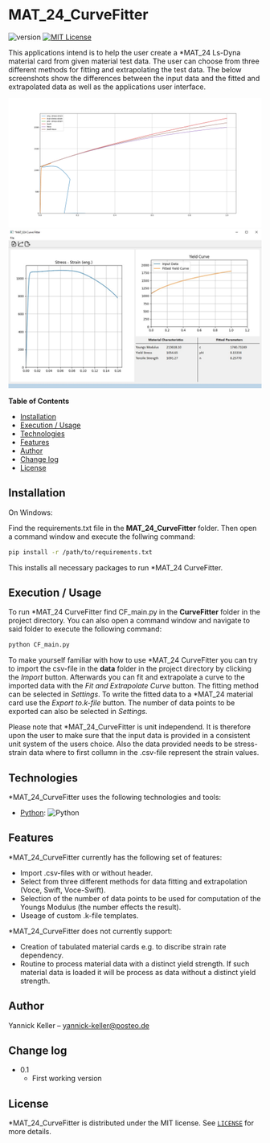 # MAT_24_CurveFitter

![version](https://img.shields.io/badge/version-0.1-blue)
[![MIT License](https://img.shields.io/badge/License-MIT-green.svg)](https://choosealicense.com/licenses/mit/)

This applications intend is to help the user create a *MAT_24 Ls-Dyna material card from given material test data.
The user can choose from three different methods for fitting and extrapolating the test data.
The below screenshots show the differences between the input data and the fitted and extrapolated data as well as the applications user interface.

![extrapolations](https://github.com/yanke97/MAT24_CurveFitter/blob/main/docs/Example_Material_Curves.svg)
![interface](https://github.com/yanke97/MAT24_CurveFitter/blob/main/docs/User_Interface.jpg)

**Table of Contents**

- [Installation](#installation)
- [Execution / Usage](#execution--usage)
- [Technologies](#technologies)
- [Features](#features)
- [Author](#author)
- [Change log](#change-log)
- [License](#license)

## Installation

On Windows:

Find the requirements.txt file in the **MAT_24_CurveFitter** folder. Then open a command window and execute the follwing command:
```sh
pip install -r /path/to/requirements.txt
```
This installs all necessary packages to run *MAT_24 CurveFitter.

## Execution / Usage

To run *MAT_24 CurveFitter find CF_main.py in the **CurveFitter** folder in the project directory. You can also open a command window and navigate to said folder to execute the following command:

```sh
python CF_main.py
```

To make yourself familiar with how to use *MAT_24 CurveFitter you can try to import the csv-file in the **data** folder in the project directory by clicking the *Import* button.
Afterwards you can fit and extrapolate a curve to the imported data with the *Fit and Extrapolate Curve* button. The fitting method can be selected in *Settings*. To write the fitted data to a *MAT_24 material card use the *Export to.k-file* button. The number of data points to be exported can also be selected in *Settings*.

Please note that *MAT_24_CurveFitter is unit independend. It is therefore upon the user to make sure that the input data is provided in a consistent unit system of the users choice. Also the data provided needs to be stress-strain data where to first collumn in the .csv-file represent the strain values.

## Technologies

*MAT_24_CurveFitter uses the following technologies and tools:

- [Python](https://www.python.org/): ![Python](https://img.shields.io/badge/python-3670A0?style=for-the-badge&logo=python&logoColor=ffdd54)

## Features

*MAT_24_CurveFitter currently has the following set of features:

- Import .csv-files with or without header.
- Select from three different methods for data fitting and extrapolation (Voce, Swift, Voce-Swift).
- Selection of the number of data points to be used for computation of the Youngs Modulus (the number effects the result).
- Useage of custom .k-file templates.

*MAT_24_CurveFitter does not currently support:

- Creation of tabulated material cards e.g. to discribe strain rate dependency.
- Routine to process material data with a distinct yield strength. If such material data is loaded it will be process as data without a distinct yield strength.

## Author

Yannick Keller – yannick-keller@posteo.de

## Change log

- 0.1
    - First working version

## License

*MAT_24_CurveFitter is distributed under the MIT license. See [`LICENSE`](LICENSE.md) for more details.
